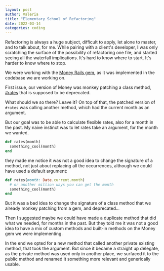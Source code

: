 ```yaml
---
layout: post
author: Valeria
title: "Elementary School of Refactoring"
date: 2022-03-14
categories: coding
---
```

Refactoring is always a huge subject, difficult to apply, let alone to master,
and to talk about, for me.
While pairing with a client's developer, I was only scratching the surface of
the possibility of refactoring one file, and started seeing all the waterfall
implications. It's hard to know where to start. It's harder to know where to stop.

We were working with the [Money Rails gem](https://github.com/RubyMoney/money-rails),
as it was implemented in the codebase we are working on.

First issue, our version of Money was monkey patching a class method,
[#rates](https://rubydoc.info/gems/money/6.16.0/Money/Bank/VariableExchange#rates-instance_method)
that is supposed to be deprecated.

What should we so there? Leave it?
On top of that, the patched version of `#rates` was calling another method, which
had the current month as an argument.

But our goal was to be able to calculate flexible rates, also for a month in the
past.
My naive instinct was to let rates take an argument, for the month we wanted.

```ruby
def rates(month)
  something_cool(month)
end
```

they made me notice it was not a good idea to change the signature of a method,
not just about replacing all the occurrences, although we could have used a
default argument:

```ruby
def rates(month: Date.current.month)
  # or another million ways you can get the month
  something_cool(month)
end
```

But it was a bad idea to change the signature of a class method that we already
monkey patching from a gem, and deprecated...


Then I suggested maybe we could have made a duplicate method that did what we
needed, for months in the past.
But they told me it was not a good idea to have a mix of custom methods and
built-in methods on the Money gem we were implementing.

In the end we opted for a new method that called another private existing method,
that took the argument. But since it became a straight up delegate, as the
private method was used only in another place, we surfaced it to the public
method and renamed it something more relevant and generically usable.
